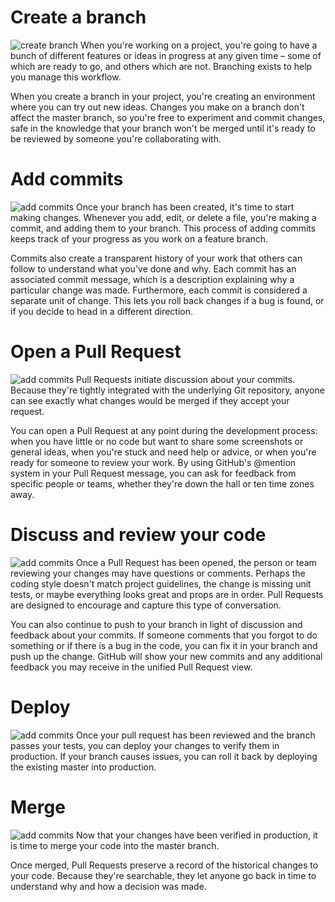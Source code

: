# Create a branch
![create branch](https://lucamezzalira.files.wordpress.com/2014/03/screen-shot-2014-03-08-at-23-07-361.png?w=650&h=230)
When you're working on a project, you're going to have a bunch of different features or ideas in progress at any given time – some of which are ready to go, and others which are not. Branching exists to help you manage this workflow.

When you create a branch in your project, you're creating an environment where you can try out new ideas. Changes you make on a branch don't affect the master branch, so you're free to experiment and commit changes, safe in the knowledge that your branch won't be merged until it's ready to be reviewed by someone you're collaborating with.

# Add commits
![add commits](https://image.slidesharecdn.com/githubtutorial-151206203800-lva1-app6891/95/introduction-to-github-8-638.jpg?cb=144943354)
Once your branch has been created, it's time to start making changes. Whenever you add, edit, or delete a file, you're making a commit, and adding them to your branch. This process of adding commits keeps track of your progress as you work on a feature branch.

Commits also create a transparent history of your work that others can follow to understand what you've done and why. Each commit has an associated commit message, which is a description explaining why a particular change was made. Furthermore, each commit is considered a separate unit of change. This lets you roll back changes if a bug is found, or if you decide to head in a different direction.

# Open a Pull Request
![add commits](https://image.slidesharecdn.com/githubtutorial-151206203800-lva1-app6891/95/introduction-to-github-9-638.jpg?cb=1449434354)
Pull Requests initiate discussion about your commits. Because they're tightly integrated with the underlying Git repository, anyone can see exactly what changes would be merged if they accept your request.

You can open a Pull Request at any point during the development process: when you have little or no code but want to share some screenshots or general ideas, when you're stuck and need help or advice, or when you're ready for someone to review your work. By using GitHub's @mention system in your Pull Request message, you can ask for feedback from specific people or teams, whether they're down the hall or ten time zones away.

# Discuss and review your code
![add commits](https://i.gyazo.com/48268c6e0a225557ac97ca1ca1714aee.png)
Once a Pull Request has been opened, the person or team reviewing your changes may have questions or comments. Perhaps the coding style doesn't match project guidelines, the change is missing unit tests, or maybe everything looks great and props are in order. Pull Requests are designed to encourage and capture this type of conversation.

You can also continue to push to your branch in light of discussion and feedback about your commits. If someone comments that you forgot to do something or if there is a bug in the code, you can fix it in your branch and push up the change. GitHub will show your new commits and any additional feedback you may receive in the unified Pull Request view.

# Deploy
![add commits](https://image.slidesharecdn.com/githubtutorial-151206203800-lva1-app6891/95/introduction-to-github-11-638.jpg?cb=1449434354)
Once your pull request has been reviewed and the branch passes your tests, you can deploy your changes to verify them in production. If your branch causes issues, you can roll it back by deploying the existing master into production.

# Merge
![add commits](https://image.slidesharecdn.com/githubtutorial-151206203800-lva1-app6891/95/introduction-to-github-12-638.jpg?cb=1449434354)
Now that your changes have been verified in production, it is time to merge your code into the master branch.

Once merged, Pull Requests preserve a record of the historical changes to your code. Because they're searchable, they let anyone go back in time to understand why and how a decision was made.
